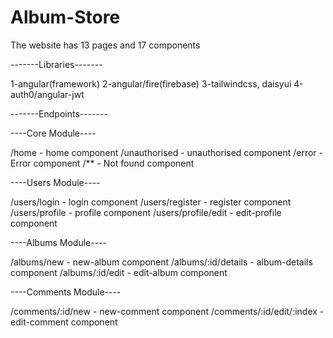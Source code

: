 # Album-Store

The website has 13 pages and 17 components

-------Libraries-------

1-angular(framework)
2-angular/fire(firebase)
3-tailwindcss, daisyui
4-auth0/angular-jwt

-------Endpoints-------

----Core Module----

/home - home component
/unauthorised - unauthorised component
/error - Error component
/** - Not found component

----Users Module----

/users/login - login component
/users/register - register component
/users/profile - profile component
/users/profile/edit - edit-profile component

----Albums Module----

/albums/new - new-album component
/albums/:id/details - album-details component
/albums/:id/edit - edit-album component

----Comments Module----

/comments/:id/new - new-comment component
/comments/:id/edit/:index - edit-comment component

